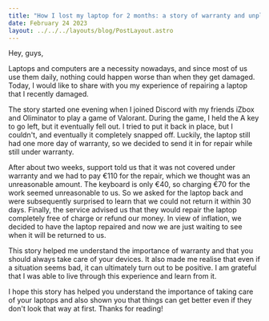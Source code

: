 ```yaml
---
title: "How I lost my laptop for 2 months: a story of warranty and unpleasant surprises"
date: February 24 2023
layout: ../../../layouts/blog/PostLayout.astro
---
```


Hey, guys,

Laptops and computers are a necessity nowadays, and since most of us use them daily, nothing could happen worse than when they get damaged. Today, I would like to share with you my experience of repairing a laptop that I recently damaged.

The story started one evening when I joined Discord with my friends iZbox and Oliminator to play a game of Valorant. During the game, I held the A key to go left, but it eventually fell out. I tried to put it back in place, but I couldn't, and eventually it completely snapped off. Luckily, the laptop still had one more day of warranty, so we decided to send it in for repair while still under warranty.

After about two weeks, support told us that it was not covered under warranty and we had to pay €110 for the repair, which we thought was an unreasonable amount. The keyboard is only €40, so charging €70 for the work seemed unreasonable to us. So we asked for the laptop back and were subsequently surprised to learn that we could not return it within 30 days. Finally, the service advised us that they would repair the laptop completely free of charge or refund our money. In view of inflation, we decided to have the laptop repaired and now we are just waiting to see when it will be returned to us.

This story helped me understand the importance of warranty and that you should always take care of your devices. It also made me realise that even if a situation seems bad, it can ultimately turn out to be positive. I am grateful that I was able to live through this experience and learn from it.

I hope this story has helped you understand the importance of taking care of your laptops and also shown you that things can get better even if they don't look that way at first. Thanks for reading!
